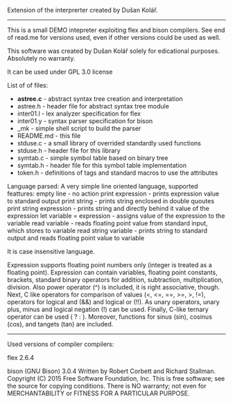 Extension of the interprerter created by Dušan Kolář.


<hr>
This is a small DEMO intepreter exploiting flex and bison compilers.
See end of read.me for versions used, even if other versions could be
used as well.

This software was created by Dušan Kolář solely for edicational purposes.
Absolutely no warranty.

It can be used under GPL 3.0 license


List of of files:
-  **astree.c**   - abstract syntax tree creation and interpretation
-  astree.h   - header file for abstract syntax tree module
-  inter01.l  - lex analyzer specification for flex
-  inter01.y  - syntax parser specification for bison
-  _mk        - simple shell script to build the parser
-  README.md    - this file
-  stduse.c   - a small library of overrided standardly used functions
-  stduse.h   - header file for this library
-  symtab.c   - simple symbol table based on binary tree
-  symtab.h   - header file for this symbol table implementation
-  token.h    - definitions of tags and standard macros to use the attributes

Language parsed:
A very simple line oriented language, supported feattures:
empty line - no action
print expression - prints expression value to standard output
print string - prints string enclosed in double quoutes
print string expression - prints string and directly behind it value of the expression
let variable = expression - assigns value of the expression to the variable
read variable - reads floating point value from standard input, which stores to variable
read string variable - prints string to standard output and reads floating point value to variable

It is case insensitive language.

Expression supports floating point numbers only (integer is treated as a floating
point). Expression can contain variables, floating point constants, brackets,
standard binary operators for addition, subtraction, multiplication, division.
Also power operator (^) is included, it is right associative, though. Next,
C like operators for comparison of values (<, <=, ==, >=, >, !=), operators
for logical and (&&) and logical or (!!). As unary operators, unary plus, minus
and logical negation (!) can be used. Finally, C-like ternary operator can be used
( ? : ). Moreover, functions for sinus (sin), cosinus (cos), and tangets (tan)
are included.

---------------------------
Used versions of compiler compilers:

flex 2.6.4

bison (GNU Bison) 3.0.4
Written by Robert Corbett and Richard Stallman.
Copyright (C) 2015 Free Software Foundation, Inc.
This is free software; see the source for copying conditions.  There is NO
warranty; not even for MERCHANTABILITY or FITNESS FOR A PARTICULAR PURPOSE.

